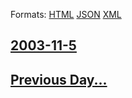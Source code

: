 
Formats: [HTML](2003/11/5/index.html)  [JSON](2003/11/5/index.json)  [XML](2003/11/5/index.xml)  

## [2003-11-5](/news/2003/11/5/index.md)

## [Previous Day...](/news/2003/11/4/index.md)

